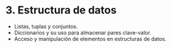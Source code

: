 # 3. Estructura de datos

- Listas, tuplas y conjuntos.
- Diccionarios y su uso para almacenar pares clave-valor.
- Acceso y manipulación de elementos en estructuras de datos.